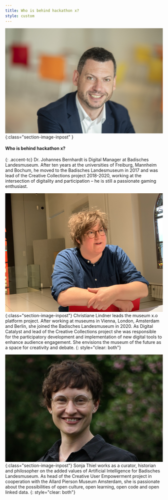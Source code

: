 ```yaml
---
title: Who is behind hackathon x?
style: custom
---
```


![Dr. Johannes Bernhardt](/assets/images/about/johannes.jpg){:class="section-image-inpost" }
#### Who is behind hackathon x?
{: .accent-tc}
Dr. Johannes Bernhardt is Digital Manager at Badisches Landesmuseum. After ten years at the universities of Freiburg, Mannheim and Bochum, he moved to the Badisches Landesmuseum in 2017 and was lead of the Creative Collections project 2018-2020, working at the intersection of digitality and participation – he is still a passionate gaming enthusiast.

![Christiane Lindner](/assets/images/about/christiane.png){:class="section-image-inpost"}
Christiane Lindner leads the museum x.o platform project. After working at museums in Vienna, London, Amsterdam and Berlin, she joined the Badisches Landesmuseum in 2020. As Digital Catalyst and lead of the Creative Collections project she was responsible for the participatory development and implementation of new digital tools to enhance audience engagement. She envisions the museum of the future as a space for creativity and debate.
{: style="clear: both"}

![Sonja Thiel](/assets/images/about/sonja.jpg){:class="section-image-inpost"}
Sonja Thiel works as a curator, historian and philosopher on the added values of Artificial Intelligence for Badisches Landesmuseum. As head of the Creative User Empowerment project in cooperation with the Allard Pierson Museum Amsterdam, she is passionate about the possibilities of open culture, open learning, open code and open linked data.
{: style="clear: both"}
